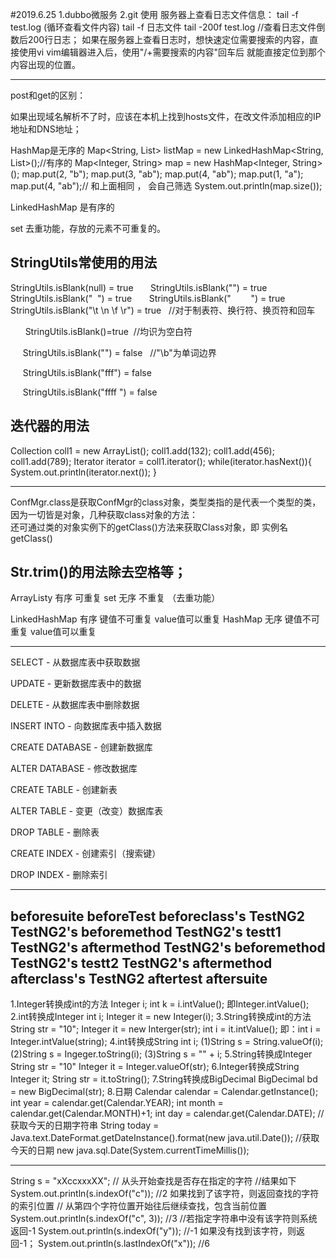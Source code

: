 #2019.6.25
1.dubbo微服务
2.git 使用
服务器上查看日志文件信息：
tail -f  test.log    (循环查看文件内容)  tail -f 日志文件
tail -200f  test.log  //查看日志文件倒数后200行日志；
如果在服务器上查看日志时，想快速定位需要搜索的内容，直接使用vi vim编辑器进入后，使用"/+需要搜索的内容"回车后
就能直接定位到那个内容出现的位置。



---------------------------------------------------------------------------------------------------------
post和get的区别：

如果出现域名解析不了时，应该在本机上找到hosts文件，在改文件添加相应的IP地址和DNS地址；

HashMap是无序的
Map<String, List<Integer>> listMap = new LinkedHashMap<String, List<Integer>>();//有序的
Map<Integer, String> map = new HashMap<Integer, String>();
         map.put(2, "b");
         map.put(3, "ab");
         map.put(4, "ab");
         map.put(1, "a");
         map.put(4, "ab");// 和上面相同 ， 会自己筛选
         System.out.println(map.size());
		 
LinkedHashMap 是有序的

	 
set 去重功能，存放的元素不可重复的。


StringUtils常使用的用法
---------------------------------------------------------------------------------------------------------  
StringUtils.isBlank(null) = true
      StringUtils.isBlank("") = true
      StringUtils.isBlank("  ") = true
      StringUtils.isBlank("        ") = true
      StringUtils.isBlank("\t \n \f \r") = true   //对于制表符、换行符、换页符和回车

      StringUtils.isBlank()=true  //均识为空白符

     StringUtils.isBlank("\") = false   //"\b"为单词边界

     StringUtils.isBlank("fff") = false

     StringUtils.isBlank("ffff ") = false

迭代器的用法
---------------------------------------------------------------------------------------------------------  
Collection coll1 = new ArrayList();
        coll1.add(132);
        coll1.add(456);
        coll1.add(789);
        Iterator iterator = coll1.iterator();
        while(iterator.hasNext()){
            System.out.println(iterator.next());
        }
		
---------------------------------------------------------------------------------------------------------	
ConfMgr.class是获取ConfMgr的class对象，类型类指的是代表一个类型的类，因为一切皆是对象，几种获取class对象的方法：		
还可通过类的对象实例下的getClass()方法来获取Class对象，即 实例名getClass()

Str.trim()的用法除去空格等；
---------------------------------------------------------------------------------------------------------	
ArrayListy 有序 可重复
set         无序  不重复  （去重功能）


LinkedHashMap  有序  键值不可重复   value值可以重复
HashMap        无序  键值不可重复   value值可以重复

---------------------------------------------------------------------------------------------------------
SELECT - 从数据库表中获取数据

UPDATE - 更新数据库表中的数据

DELETE - 从数据库表中删除数据

INSERT INTO - 向数据库表中插入数据

CREATE DATABASE - 创建新数据库

ALTER DATABASE - 修改数据库

CREATE TABLE - 创建新表

ALTER TABLE - 变更（改变）数据库表

DROP TABLE - 删除表

CREATE INDEX - 创建索引（搜索键）

DROP INDEX - 删除索引

---------------------------------------------------------------------------------------------------------
beforesuite
beforeTest
beforeclass's TestNG2
TestNG2's beforemethod
TestNG2's testt1
TestNG2's aftermethod
TestNG2's beforemethod
TestNG2's testt2
TestNG2's aftermethod
afterclass's TestNG2
aftertest
aftersuite
---------------------------------------------------------------------------------------------------------
1.Integer转换成int的方法
Integer i;
int k = i.intValue();
即Integer.intValue();
2.int转换成Integer
int i;
Integer it = new Integer(i);
3.String转换成int的方法
String str = "10";
Integer it = new Interger(str);
int i = it.intValue();
即：int i = Integer.intValue(string);
4.int转换成String
int i;
(1)String s = String.valueOf(i);
(2)String s = Ingeger.toString(i);
(3)String s = "" + i;
5.String转换成Integer
String str = "10"
Integer it = Integer.valueOf(str);
6.Integer转换成String
Integer it;
String str = it.toString();
7.String转换成BigDecimal
BigDecimal bd = new BigDecimal(str);
8.日期
Calendar calendar = Calendar.getInstance();
int year = calendar.get(Calendar.YEAR);
int month = calendar.get(Calendar.MONTH)+1;
int day = calendar.get(Calendar.DATE);
//获取今天的日期字符串
String today = Java.text.DateFormat.getDateInstance().format(new java.util.Date());
//获取今天的日期
new java.sql.Date(System.currentTimeMillis());

---------------------------------------------------------------------------------------------------------
 String s = "xXccxxxXX";
	// 从头开始查找是否存在指定的字符         //结果如下 
	System.out.println(s.indexOf("c"));     //2      如果找到了该字符，则返回查找的字符的索引位置
	// 从第四个字符位置开始往后继续查找，包含当前位置
	System.out.println(s.indexOf("c", 3));  //3
	//若指定字符串中没有该字符则系统返回-1
	System.out.println(s.indexOf("y"));     //-1    如果没有找到该字符，则返回-1；
	System.out.println(s.lastIndexOf("x")); //6
		
		
		
		
		
		